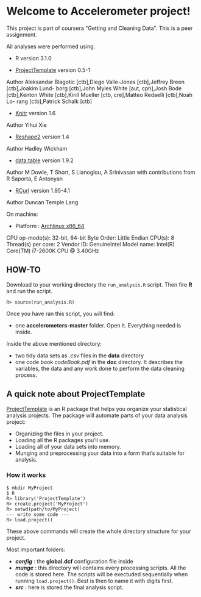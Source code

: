 
# Welcome to Accelerometer project!

This project is part of coursera "Getting and Cleaning Data". This is a peer
assignment.

All analyses were performed using:

* R version 3.1.0

* [ProjectTemplate](http://projecttemplate.net) version 0.5-1

Author
Aleksandar Blagotic [ctb],Diego Valle-Jones [ctb],Jeffrey Breen [ctb],Joakim Lund-
borg [ctb],John Myles White [aut, cph],Josh Bode [ctb],Kenton White [ctb],Kirill
Mueller [ctb, cre],Matteo Redaelli [ctb],Noah Lo-
rang [ctb],Patrick Schalk [ctb]

* [Knitr](http://yihui.name/knitr/) version 1.6 

Author
Yihui Xie 

* [Reshape2](http://cran.r-project.org/web/packages/reshape2/index.html) version 1.4 

Author
Hadley Wickham

* [data.table](http://cran.r-project.org/web/packages/data.table/index.html) version 1.9.2

Author
M Dowle, T Short, S Lianoglou, A Srinivasan with contributions from R Saporta, E Antonyan

* [RCurl](http://cran.r-project.org/web/packages/RCurl/index.html) version 1.95-4.1

Author
Duncan Temple Lang

On machine:

* Platform : [Archlinux x86_64](https://www.archlinux.org/)

CPU op-mode(s):        32-bit, 64-bit
Byte Order:            Little Endian
CPU(s):                8
Thread(s) per core:    2
Vendor ID:             GenuineIntel
Model name:            Intel(R) Core(TM) i7-2600K CPU @ 3.40GHz




## HOW-TO

Download to your working directory the `run_analysis.R` script. Then fire **R**
and run the script.
```
R> source(run_analysis.R)
```
Once you have ran this script, you will find:

* one **accelerometers-master** folder. Open it. Everything needed is inside.

Inside the above mentioned directory:

* two tidy data sets as *.csv* files in the **data** directory
* one code book *codeBook.pdf* in the **doc** directory. It describes the variables, 
the data and any work done to perform the data cleaning process. 


## A quick note about ProjectTemplate
[ProjectTemplate](http://projecttemplate.net)
is an R package that helps you organize your statistical
analysis projects. The package will automate parts of your data analysis project:

* Organizing the files in your project.
* Loading all the R packages you’ll use.
* Loading all of your data sets into memory.
* Munging and preprocessing your data into a form that’s suitable for analysis.


### How it works
```
$ mkdir MyProject
$ R
R> library('ProjectTemplate')
R> create.project('MyProject')
R> setwd(path/to/MyProject)
--- write some code --- 
R> load.project()
```
These above commands will create the whole directory structure for your project.

Most important folders:

* ***config*** : the **global.dcf** configuration file inside
* ***munge*** : this directory will contains every processing scripts. All the 
code is stored here. The scripts will be exectuded sequentially when running 
`load.project()`. Best is then to name it with digits first.
* ***src*** : here is stored the final analysis script.






